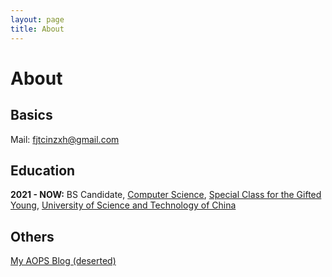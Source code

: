 ```yaml
---
layout: page
title: About
---
```


# About

## Basics

Mail: [fjtcinzxh@gmail.com](mailto:fjtcinzxh@gmail.com)

## Education

**2021 - NOW:** BS Candidate, [Computer Science](http://en.cs.ustc.edu.cn/), [Special Class for the Gifted Young](http://en.scgy.ustc.edu.cn/), [University of Science and Technology of China](http://en.ustc.edu.cn/)

## Others

[My AOPS Blog (deserted)](https://artofproblemsolving.com/community/c1241074)

